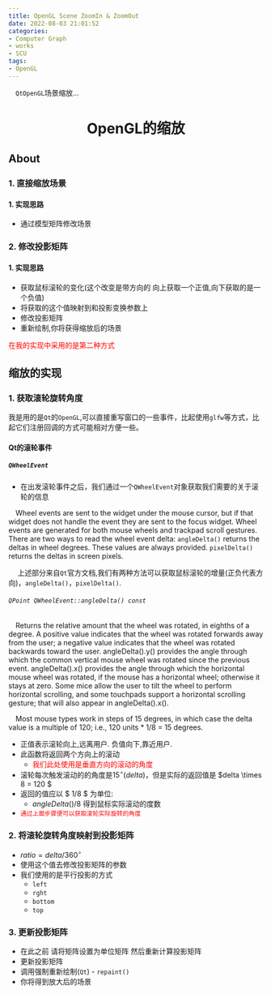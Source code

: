 ```yaml
---
title: OpenGL Scene ZoomIn & ZoomOut
date: 2022-08-03 21:01:52
categories:
- Computer Graph
- works
- SCU
tags:
- OpenGL
---
```


<p>
&ensp;&ensp;<code>QtOpenGL</code>场景缩放...
</p>

<!-- more -->


<!-- # `OpenGL Scene ZoomIn & ZoomOut` -->
<center> <h1>OpenGL的缩放</h1></center>

## About
### 1. 直接缩放场景
#### 1. 实现思路
- 通过模型矩阵修改场景

### 2. 修改投影矩阵
#### 1. 实现思路
- 获取鼠标滚轮的变化(这个改变是带方向的 向上获取一个正值,向下获取的是一个负值)
- 将获取的这个值映射到和投影变换参数上
- 修改投影矩阵
- 重新绘制,你将获得缩放后的场景

<p style="color:red">
在我的实现中采用的是第二种方式
</p>

## 缩放的实现
### 1. 获取滚轮旋转角度
<p>
    我是用的是<code>Qt</code>的<code>OpenGL</code>,可以直接重写窗口的一些事件，比起使用<code>glfw</code>等方式，比起它们注册回调的方式可能相对方便一些。
</p>

#### Qt的滚轮事件
##### `QWheelEvent`
- 在出发滚轮事件之后，我们通过一个`QWheelEvent`对象获取我们需要的关于滚轮的信息

<div>

<p>
    &ensp;&ensp;Wheel events are sent to the widget under the mouse cursor, but if that widget does not handle the event they are sent to the focus widget. Wheel events are generated for both mouse wheels and trackpad scroll gestures. There are two ways to read the wheel event delta: <code>angleDelta()</code> returns the deltas in wheel degrees. These values are always provided. <code>pixelDelta()</code> returns the deltas in screen pixels.
</p>

<p>
    &ensp;&ensp; 上述部分来自<code>Qt</code>官方文档,我们有两种方法可以获取鼠标滚轮的增量(正负代表方向)，<code>angleDelta()</code>，<code>pixelDelta()</code>.
</p>

</div>

<h6> <code>QPoint QWheelEvent::angleDelta() const</code> </h6>

<p>
&ensp;&ensp;Returns the relative amount that the wheel was rotated, in eighths of a degree. A positive value indicates that the wheel was rotated forwards away from the user; a negative value indicates that the wheel was rotated backwards toward the user. angleDelta().y() provides the angle through which the common vertical mouse wheel was rotated since the previous event. angleDelta().x() provides the angle through which the horizontal mouse wheel was rotated, if the mouse has a horizontal wheel; otherwise it stays at zero. Some mice allow the user to tilt the wheel to perform horizontal scrolling, and some touchpads support a horizontal scrolling gesture; that will also appear in angleDelta().x().

&ensp;&ensp;Most mouse types work in steps of 15 degrees, in which case the delta value is a multiple of 120; i.e., 120 units * 1/8 = 15 degrees.
</p>

- 正值表示滚轮向上,远离用户. 负值向下,靠近用户.
- 此函数将返回两个方向上的滚动
    - <font color=red>我们此处使用是垂直方向的滚动的角度 </font>
- 滚轮每次触发滚动的的角度是$15^\circ\left(delta\right)$，但是实际的返回值是 $delta \times 8  = 120 $
- 返回的值应以 $ 1/8 $ 为单位:
    - $angleDelta() / 8$ 得到鼠标实际滚动的度数
- <code style="color:red">通过上面步骤便可以获取滚轮实际旋转的角度</code>

### 2. 将滚轮旋转角度映射到投影矩阵
- $ratio = delta/360^\circ$
- 使用这个值去修改投影矩阵的参数 
- 我们使用的是平行投影的方式 
  - `left`
  - `rght`
  - `bottom`
  - `top`


### 3. 更新投影矩阵
- 在此之前 请将矩阵设置为单位矩阵 然后重新计算投影矩阵
- 更新投影矩阵
- 调用强制重新绘制(`Qt`) - `repaint()`
- 你将得到放大后的场景

